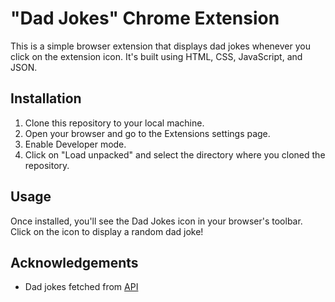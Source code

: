 # "Dad Jokes" Chrome Extension

This is a simple browser extension that displays dad jokes whenever you click on the extension icon. It's built using HTML, CSS, JavaScript, and JSON.

## Installation

1. Clone this repository to your local machine.
2. Open your browser and go to the Extensions settings page.
3. Enable Developer mode.
4. Click on "Load unpacked" and select the directory where you cloned the repository.

## Usage

Once installed, you'll see the Dad Jokes icon in your browser's toolbar. Click on the icon to display a random dad joke!

## Acknowledgements

- Dad jokes fetched from [API]([https://example.com/dadjokes-api](https://icanhazdadjoke.com/api)https://icanhazdadjoke.com/api)
